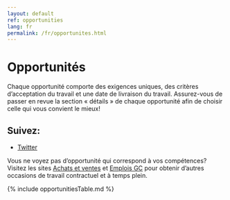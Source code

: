 ```yaml
---
layout: default
ref: opportunities
lang: fr
permalink: /fr/opportunites.html
---
```


# Opportunités

Chaque opportunité comporte des exigences uniques, des critères d’acceptation du travail et une date de livraison du travail. Assurez-vous de passer en revue la section « détails » de chaque opportunité afin de choisir celle qui vous convient le mieux!

<section class="followus">
    <h2>Suivez:</h2>
    <ul>
        <li><a href="https://twitter.com/MicroAchatsGC" class="twitter" rel="external"> <span class="wb-inv">Twitter</span></a></li>
    </ul>
</section>

Vous ne voyez pas d’opportunité qui correspond à vos compétences? Visitez les sites <a href="https://achatsetventes.gc.ca/" target="_blank">Achats et ventes</a> et <a href="https://emploisfp-psjobs.cfp-psc.gc.ca/psrs-srfp/applicant/page2440;jsessionid=ci77L6TvjHXD8cMnsDuogJ3yYpH-m7F8Q6qQe9yU4KyMV41QSyKd!1550719894?fromMenu=true&toggleLanguage=fr" target="_blank">Emplois GC</a> pour obtenir d’autres occasions de travail contractuel et à temps plein.

{% include opportunitiesTable.md %}
